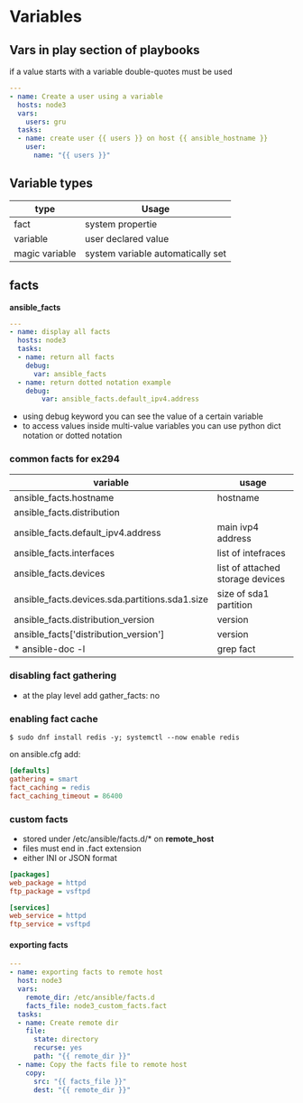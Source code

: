 # Variables

## Vars in play section of playbooks
if a value starts with a variable double-quotes must be used
```yaml
---
- name: Create a user using a variable
  hosts: node3
  vars:
    users: gru
  tasks:
  - name: create user {{ users }} on host {{ ansible_hostname }}
    user:
      name: "{{ users }}"
``` 
## Variable types
| type | Usage |
| ---- | ----- |
| fact | system propertie |
| variable | user declared value |
| magic variable | system variable automatically set |

## facts
**ansible_facts**
```yaml
---
- name: display all facts
  hosts: node3
  tasks:
  - name: return all facts
    debug:
      var: ansible_facts
  - name: return dotted notation example
    debug:
        var: ansible_facts.default_ipv4.address
```
* using debug keyword you can see the value of a certain variable
* to access values inside multi-value variables you can use python dict notation or dotted notation

### common facts for ex294
| variable | usage |
| -------- | ----- |
| ansible_facts.hostname | hostname |
| ansible_facts.distribution |  |
| ansible_facts.default_ipv4.address | main ivp4 address |
| ansible_facts.interfaces | list of intefraces |
| ansible_facts.devices | list of attached storage devices |
| ansible_facts.devices.sda.partitions.sda1.size | size of sda1 partition  |
| ansible_facts.distribution_version | version |
| ansible_facts['distribution_version'] | version |
* ansible-doc -l | grep fact

### disabling fact gathering
* at the play level add gather_facts: no

### enabling fact cache
`$ sudo dnf install redis -y; systemctl --now enable redis`

on ansible.cfg add:
```ini
[defaults] 
gathering = smart
fact_caching = redis
fact_caching_timeout = 86400
```
### custom facts
* stored under /etc/ansible/facts.d/* on **remote_host**
* files must end in .fact extension
* either INI or JSON format

```ini
[packages]
web_package = httpd
ftp_package = vsftpd

[services]
web_service = httpd
ftp_service = vsftpd
```

#### exporting facts
```yaml
---
- name: exporting facts to remote host
  host: node3
  vars:
    remote_dir: /etc/ansible/facts.d
    facts_file: node3_custom_facts.fact
  tasks:
  - name: Create remote dir
    file:
      state: directory
      recurse: yes
      path: "{{ remote_dir }}"
  - name: Copy the facts file to remote host
    copy:
      src: "{{ facts_file }}"
      dest: "{{ remote_dir }}"
```


